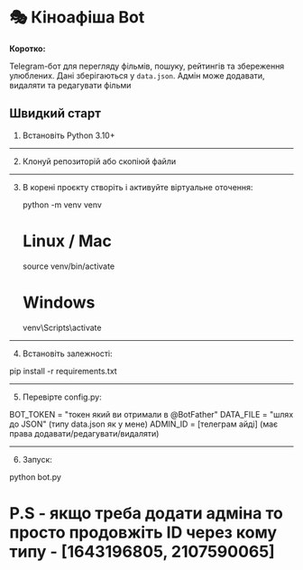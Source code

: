 # 🎭 Кіноафіша Bot

**Коротко:** 

Telegram-бот для перегляду фільмів, пошуку, рейтингів та збереження улюблених. Дані зберігаються у `data.json`. Адмін може додавати, видаляти та редагувати фільми

## Швидкий старт

1. Встановіть Python 3.10+  

---

2. Клонуй репозиторій або скопіюй файли

----

3. В корені проєкту створіть і активуйте віртуальне оточення:

   python -m venv venv

   # Linux / Mac
   source venv/bin/activate

   # Windows
   venv\Scripts\activate

---

4. Встановіть залежності:

 pip install -r requirements.txt

---

5. Перевірте config.py:

  BOT_TOKEN = "токен який ви отримали в @BotFather"
  DATA_FILE = "шлях до JSON" (типу data.json як у мене) 
  ADMIN_ID = [телеграм айді] (має права додавати/редагувати/видаляти)

---

6. Запуск:

  python bot.py

# P.S - якщо треба додати адміна то просто продовжіть ID через кому типу - [1643196805, 2107590065]